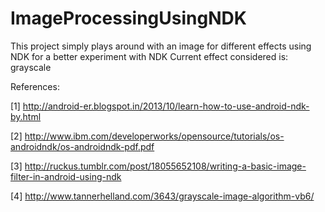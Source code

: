 ImageProcessingUsingNDK
=======================

This project simply plays around with an image for different effects using NDK for a better experiment with NDK 
Current effect considered is:  grayscale

References:

[1] http://android-er.blogspot.in/2013/10/learn-how-to-use-android-ndk-by.html

[2] http://www.ibm.com/developerworks/opensource/tutorials/os-androidndk/os-androidndk-pdf.pdf

[3] http://ruckus.tumblr.com/post/18055652108/writing-a-basic-image-filter-in-android-using-ndk

[4] http://www.tannerhelland.com/3643/grayscale-image-algorithm-vb6/
